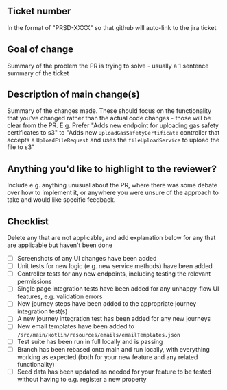 ## Ticket number

In the format of "PRSD-XXXX" so that github will auto-link to the jira ticket

## Goal of change

Summary of the problem the PR is trying to solve - usually a 1 sentence summary of the ticket

## Description of main change(s)

Summary of the changes made. These should focus on the functionality that you've changed rather than the actual code
changes - those will be clear from the PR.
E.g. Prefer "Adds new endpoint for uploading gas safety certificates to s3" to "Adds new `UploadGasSafetyCertificate`
controller that accepts a `UploadFileRequest` and uses the `fileUploadService` to upload the file to s3"

## Anything you'd like to highlight to the reviewer?

Include e.g. anything unusual about the PR, where there was some debate over how to implement it, or anywhere you were
unsure of the approach to take and would like specific feedback.

## Checklist

Delete any that are not applicable, and add explanation below for any that are applicable but haven't been done

- [ ] Screenshots of any UI changes have been added
- [ ] Unit tests for new logic (e.g. new service methods) have been added
- [ ] Controller tests for any new endpoints, including testing the relevant permissions
- [ ] Single page integration tests have been added for any unhappy-flow UI features, e.g. validation errors
- [ ] New journey steps have been added to the appropriate journey integration test(s)
- [ ] A new journey integration test has been added for any new journeys
- [ ] New email templates have been added to `/src/main/kotlin/resources/emails/emailTemplates.json`
- [ ] Test suite has been run in full locally and is passing
- [ ] Branch has been rebased onto main and run locally, with everything working as expected (both for your new feature
  and any related functionality)
- [ ] Seed data has been updated as needed for your feature to be tested without having to e.g. register a new property
